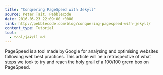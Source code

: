 ```yaml
---
title: "Conquering PageSpeed with Jekyll"
source: Peter Tait, Pebblecode
date: 2016-05-23 22:09:00 +0000
link: http://pebblecode.com/blog/conquering-pagespeed-with-jekyll/
content_type: Tutorial
tool:
  - tool/jekyll.md
---
```

PageSpeed is a tool made by Google for analysing and optimising websites following web best practices. This article will be a retrospective of what steps we took to try and reach the holy grail of a 100/100 green box on PageSpeed.





